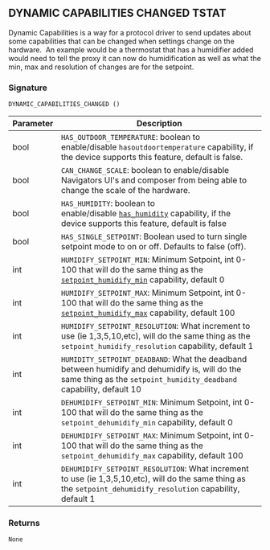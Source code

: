 ## DYNAMIC CAPABILITIES CHANGED TSTAT

Dynamic Capabilities is a way for a protocol driver to send updates about some capabilities that can be changed when settings change on the hardware.  An example would be a thermostat that has a humidifier added would need to tell the proxy it can now do humidification as well as what the min, max and resolution of changes are for the setpoint. 

### Signature

`DYNAMIC_CAPABILITIES_CHANGED ()`


| Parameter | Description |
| --- | --- |
| bool | `HAS_OUTDOOR_TEMPERATURE`: boolean to enable/disable `hasoutdoortemperature` capability, if the device supports this feature, default is false. |
| bool | `CAN_CHANGE_SCALE`: boolean to enable/disable Navigators UI's and composer from being able to change the scale of the hardware. |
| bool | `HAS_HUMIDITY`: boolean to enable/disable [`has_humidity`][1] capability, if the device supports this feature, default is false |
| bool | `HAS_SINGLE_SETPOINT`: Boolean used to turn single setpoint mode to on or off. Defaults to false (off). |
| int | `HUMIDIFY_SETPOINT_MIN`: Minimum Setpoint, int 0-100 that will do the same thing as the [`setpoint_humidify_min`][2] capability, default 0 |
| int | `HUMIDIFY_SETPOINT_MAX`: Minimum Setpoint, int 0-100 that will do the same thing as the [`setpoint_humidify_max`][3] capability, default 100 |
| int | `HUMIDIFY_SETPOINT_RESOLUTION`:  What increment to use (ie 1,3,5,10,etc), will do the same thing as the `setpoint_humidify_resolution` capability, default 1 |
| int | `HUMIDITY_SETPOINT_DEADBAND`: What the deadband between humidify and dehumidify is, will do the same thing as the `setpoint_humidity_deadband` capability, default 10 |
| int | `DEHUMIDIFY_SETPOINT_MIN`: Minimum Setpoint, int 0-100 that will do the same thing as the `setpoint_dehumidify_min` capability, default 0 |
| int | `DEHUMIDIFY_SETPOINT_MAX`: Minimum Setpoint, int 0-100 that will do the same thing as the `setpoint_dehumidify_max` capability, default 100 |
| int | `DEHUMIDIFY_SETPOINT_RESOLUTION`: What increment to use (ie 1,3,5,10,etc), will do the same thing as the `setpoint_dehumidify_resolution` capability, default 1 |


### Returns

`None`


[1]:	https://snap-one.github.io/docs-driverworks-proxyprotocol/#thermostat-capabilities
[2]:	https://snap-one.github.io/docs-driverworks-proxyprotocol/#thermostat-capabilities
[3]:	https://snap-one.github.io/docs-driverworks-proxyprotocol/#thermostat-capabilities